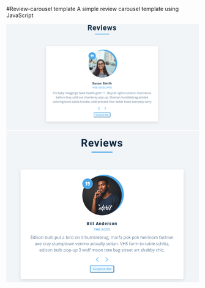 #Review-carousel template
A simple review carousel template using JavaScript

![reviews screenshots](./screenshots/1.png)
![reviews screenshots](./screenshots/2.png)
